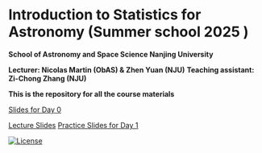 # Introduction to Statistics for Astronomy (Summer school 2025 )

**School of Astronomy and Space Science Nanjing University**

**Lecturer: Nicolas Martin (ObAS) & Zhen Yuan (NJU)**
**Teaching assistant: Zi-Chong Zhang (NJU)**


**This is the repository for all the course materials**

[Slides for Day 0](https://docs.google.com/presentation/d/1_8-193h1xiCqrHkJoAMgC8bJPYjWfodLQFUBUVRSl6s/edit?usp=sharing) 

[Lecture Slides](https://box.nju.edu.cn/d/828bdc022c5543f782b0/)
[Practice Slides for Day 1](https://docs.google.com/presentation/d/1UNhFgIWqrdKXlf9DHOkP9o73ccHlQ-8K3KG2-8Tlfso/edit?usp=sharing)



[![License](https://img.shields.io/badge/license-MIT-blue.svg)](LICENSE)

